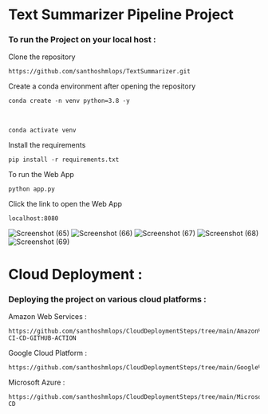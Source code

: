 # Text Summarizer Pipeline Project

 ### To run the Project on your local host :

Clone the repository

    https://github.com/santhoshmlops/TextSummarizer.git
    
Create a conda environment after opening the repository

    conda create -n venv python=3.8 -y
    
 <br/>
    
    conda activate venv
    
    
Install the requirements

    pip install -r requirements.txt
    
    
To run the Web App 
    
    python app.py
    
    
 Click the link to open the Web App
 
    localhost:8080
    
    
 
![Screenshot (65)](https://github.com/santhoshmlops/TextSummarizer/assets/133121635/02a26d43-7682-4b40-8544-16e09b285e4d)
![Screenshot (66)](https://github.com/santhoshmlops/TextSummarizer/assets/133121635/037a4353-14a4-4fe2-97ae-024a996b8a0b)
![Screenshot (67)](https://github.com/santhoshmlops/TextSummarizer/assets/133121635/d22d725c-ad53-43ef-bef6-af4dc285637d)
![Screenshot (68)](https://github.com/santhoshmlops/TextSummarizer/assets/133121635/074031ce-8ad0-4713-8075-8aeb97d482be)
![Screenshot (69)](https://github.com/santhoshmlops/TextSummarizer/assets/133121635/6fe78df8-b013-4be5-bfa7-1381c89d440d)
<!-- ![Screenshot (70)](https://github.com/santhoshmlops/TextSummarizer/assets/133121635/dc9f3eeb-1ca9-464a-97f2-a37f882ca363)
![Screenshot (71)](https://github.com/santhoshmlops/TextSummarizer/assets/133121635/65dfc9e6-7d4d-4a37-b664-86d5387d3c45)
![Screenshot (72)](https://github.com/santhoshmlops/TextSummarizer/assets/133121635/52ed7064-8919-4d7a-84a1-166c04198ec6)
 -->
 
 # Cloud Deployment :
 ### Deploying the project on various cloud platforms  :
 
Amazon Web Services :

    https://github.com/santhoshmlops/CloudDeploymentSteps/tree/main/Amazon%20Web%20Services/ECR-CI-CD-GITHUB-ACTION

Google Cloud Platform :

    https://github.com/santhoshmlops/CloudDeploymentSteps/tree/main/Google%20Cloud%20Platform/App%20Engine

Microsoft Azure :

    https://github.com/santhoshmlops/CloudDeploymentSteps/tree/main/Microsoft%20Azure/CI-CD


